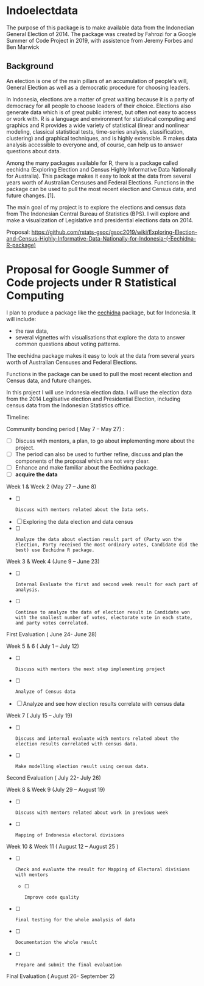 # Indoelectdata

The purpose of this package is to make available data from the Indonedian General Election of 2014. The package was created by Fahrozi for a Google Summer of Code Project in 2019, with assistence from Jeremy Forbes and Ben Marwick

## Background

An election is one of the main pillars of an accumulation of people's will, General Election as well as a democratic procedure for choosing leaders.

In Indonesia, elections are a matter of great waiting because it is a party of democracy for all people to choose leaders of their choice. Elections also generate data which is of great public interest, but often not easy to access or work with. R is a language and environment for statistical computing and graphics and R provides a wide variety of statistical (linear and nonlinear modeling, classical statistical tests, time-series analysis, classification, clustering) and graphical techniques, and is highly extensible. R makes data analysis accessible to everyone and, of course, can help us to answer questions about data. 

Among the many packages available for R, there is a package called eechidna (Exploring Election and Census Highly Informative Data Nationally for Australia). This package makes it easy to look at the data from several years worth of Australian Censuses and Federal Elections. Functions in the package can be used to pull the most recent election and Census data, and future changes. \[1\].

The main goal of my project is to explore the elections and census data from The Indonesian Central Bureau of Statistics (BPS). I will explore and make a visualization of Legislative and presidential elections data on 2014.

Proposal: https://github.com/rstats-gsoc/gsoc2019/wiki/Exploring-Election-and-Census-Highly-Informative-Data-Nationally-for-Indonesia-(-Eechidna-R-package) 

# Proposal for Google Summer of Code projects under R Statistical Computing

I plan to produce a package like the [eechidna](https://cran.r-project.org/web/packages/eechidna/index.html) package, but for Indonesia. It will include:

- the raw data, 
- several vignettes with visualisations that explore the data to answer common questions
about voting patterns.

The eechidna package makes it easy to look at the data from several years worth of Australian Censuses and Federal Elections. 

Functions in the package can be used to pull the most recent election and Census data, and future changes. 

In this project I will use Indonesia election data. I will use the election data from the 2014 Legilsative election and Presidential Election, including census data from the Indonesian Statistics office.

Timeline:

 Community bonding period ( May 7 – May 27) :
- [ ]    Discuss with mentors, a plan, to go about implementing more about the project.
- [ ]   The period can also be used to further refine, discuss and plan the components of the   proposal which are not very clear.
- [ ]    Enhance and make familiar about the Eechidna package.
- [ ]  **acquire the data**

Week 1 & Week 2 (May 27 – June 8)
- [ ]     Discuss with mentors related about the Data sets.
- [ ]    Exploring the data election and data census
- [ ]     Analyze the data about election result part of (Party won the Election, Party received the most ordinary votes, Candidate did the best) use Eechidna R package.

 Week 3 & Week 4 (June 9 – June 23)
- [ ]     Internal Evaluate the first and second week result for each part of analysis.
- [ ]     Continue to analyze the data of election result in Candidate won with the smallest number of votes, electorate vote in each state, and party votes correlated.
 
First Evaluation ( June 24- June 28)
 
Week 5 & 6  ( July 1 – July 12)
 
- [ ]     Discuss with mentors the next step implementing project
- [ ]     Analyze of Census data
- [ ]    Analyze and see how election results correlate with census data
 
Week 7  ( July 15 – July 19)
- [ ]     Discuss and internal evaluate with mentors related about the election results correlated with census data.
- [ ]     Make modelling election result using census data.
 
 Second Evaluation ( July 22- July 26)
 
Week 8 & Week 9 (July 29 – August 19)
- [ ]     Discuss with mentors related about work in previous week
- [ ]     Mapping of Indonesia electoral divisions
 
Week 10 & Week 11 ( August 12 – August 25 )
- [ ]     Check and evaluate the result for Mapping of Electoral divisions with mentors
     - [ ]     Improve code quality
- [ ]     Final testing for the whole analysis of data
- [ ]     Documentation the whole result
- [ ]     Prepare and submit the final evaluation
 
Final Evaluation ( August 26- September 2)
 

